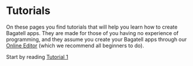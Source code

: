 # Tutorials
On these pages you find tutorials that will help you learn how to create Bagatell apps. They are made for those of you having no experience of programming, and they assume you create your Bagatell apps through our [Online Editor](../editor/) (which we recommend all beginners to do).

Start by reading [Tutorial 1](./01-introduction/)